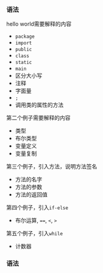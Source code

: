 ### 语法

hello world需要解释的内容

* `package`
* `import`
* `public`
* `class`
* `static`
* `main`
* 区分大小写
* 注释
* 字面量
* `;`
* 调用类的属性的方法


第二个例子需要解释的内容

* 类型
* 布尔类型
* 变量定义
* 变量复制

第三个例子，引入方法，说明方法签名
* 方法的名字
* 方法的参数
* 方法的返回值

第四个例子，引入`if-else`

* 布尔运算, `==`, `<`, `>`

第五个例子，引入`while`

* 计数器



### 语法
